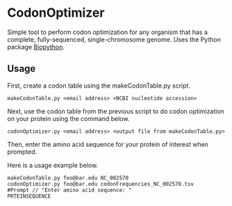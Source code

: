 # CodonOptimizer

Simple tool to perform codon optimization for any organism that has a complete, fully-sequenced, single-chromosome genome. Uses the Python package [Biopython](https://biopython.org/).

## Usage
First, create a codon table using the makeCodonTable.py script.
```
makeCodonTable.py <email address> <NCBI nucleotide accession>
```
Next, use the codon table from the previous script to do codon optimization on your protein using the command below.
```
codonOptimizer.py <email address> <output file from makeCodonTable.py>
```
Then, enter the amino acid sequence for your protein of interest when prompted.

Here is a usage example below.
```
makeCodonTable.py foo@bar.edu NC_002570
codonOptimizer.py foo@bar.edu codonFrequencies_NC_002570.tsv
#Prompt // "Enter amino acid sequence: "
PRTEINSEQUENCE
```

